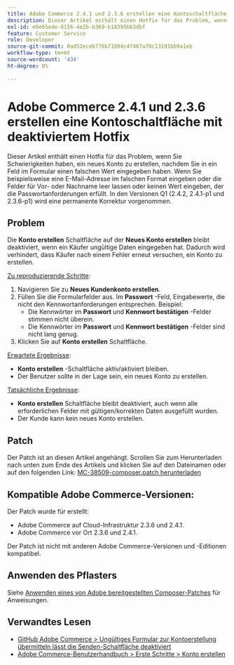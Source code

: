 ```yaml
---
title: Adobe Commerce 2.4.1 und 2.3.6 erstellen eine Kontoschaltfläche mit deaktiviertem Hotfix
description: Dieser Artikel enthält einen Hotfix für das Problem, wenn Sie Schwierigkeiten haben, ein neues Konto zu erstellen, nachdem Sie in ein Feld im Formular einen falschen Wert eingegeben haben. Wenn Sie beispielsweise eine E-Mail-Adresse im falschen Format eingeben oder die Felder für Vor- oder Nachname leer lassen oder keinen Wert eingeben, der die Passwortanforderungen erfüllt. In den Versionen Q1 (2.4.2, 2.4.1-p1 und 2.3.6-p1) wird eine permanente Korrektur vorgenommen.
exl-id: e6e65ede-8156-4e2b-b369-b18395bb3dbf
feature: Customer Service
role: Developer
source-git-commit: 0ad52eceb776b71604c4f467a70c13191bb9a1eb
workflow-type: tm+mt
source-wordcount: '434'
ht-degree: 0%

---
```


# Adobe Commerce 2.4.1 und 2.3.6 erstellen eine Kontoschaltfläche mit deaktiviertem Hotfix

Dieser Artikel enthält einen Hotfix für das Problem, wenn Sie Schwierigkeiten haben, ein neues Konto zu erstellen, nachdem Sie in ein Feld im Formular einen falschen Wert eingegeben haben. Wenn Sie beispielsweise eine E-Mail-Adresse im falschen Format eingeben oder die Felder für Vor- oder Nachname leer lassen oder keinen Wert eingeben, der die Passwortanforderungen erfüllt. In den Versionen Q1 (2.4.2, 2.4.1-p1 und 2.3.6-p1) wird eine permanente Korrektur vorgenommen.

## Problem

Die **Konto erstellen** Schaltfläche auf der **Neues Konto erstellen** bleibt deaktiviert, wenn ein Käufer ungültige Daten eingegeben hat. Dadurch wird verhindert, dass Käufer nach einem Fehler erneut versuchen, ein Konto zu erstellen.

<u>Zu reproduzierende Schritte</u>:

1. Navigieren Sie zu **Neues Kundenkonto erstellen**.
1. Füllen Sie die Formularfelder aus. Im **Passwort** -Feld, Eingabewerte, die nicht den Kennwortanforderungen entsprechen. Beispiel:
   * Die Kennwörter im **Passwort** und **Kennwort bestätigen** -Felder stimmen nicht überein.
   * Die Kennwörter im **Passwort** und **Kennwort bestätigen** -Felder sind nicht lang genug.
1. Klicken Sie auf **Konto erstellen** Schaltfläche.

<u>Erwartete Ergebnisse</u>:

* **Konto erstellen** -Schaltfläche aktiv/aktiviert bleiben.
* Der Benutzer sollte in der Lage sein, ein neues Konto zu erstellen.

<u>Tatsächliche Ergebnisse</u>:

* **Konto erstellen** Schaltfläche bleibt deaktiviert, auch wenn alle erforderlichen Felder mit gültigen/korrekten Daten ausgefüllt wurden.
* Der Kunde kann kein neues Konto erstellen.

## Patch

Der Patch ist an diesen Artikel angehängt. Scrollen Sie zum Herunterladen nach unten zum Ende des Artikels und klicken Sie auf den Dateinamen oder auf den folgenden Link: [MC-38509-composer.patch herunterladen](assets/MC-38509-composer.patch.zip)

## Kompatible Adobe Commerce-Versionen:

Der Patch wurde für erstellt:

* Adobe Commerce auf Cloud-Infrastruktur 2.3.6 und 2.4.1.
* Adobe Commerce vor Ort 2.3.6 und 2.4.1.

Der Patch ist nicht mit anderen Adobe Commerce-Versionen und -Editionen kompatibel.

## Anwenden des Pflasters

Siehe [Anwenden eines von Adobe bereitgestellten Composer-Patches](/help/how-to/general/how-to-apply-a-composer-patch-provided-by-magento.md) für Anweisungen.

## Verwandtes Lesen

* [GitHub Adobe Commerce > Ungültiges Formular zur Kontoerstellung übermitteln lässt die Senden-Schaltfläche deaktiviert](https://github.com/magento/magento2/issues/30513)
* [Adobe Commerce-Benutzerhandbuch > Erste Schritte > Konto erstellen](https://docs.magento.com/user-guide/magento/magento-account-create.html)

